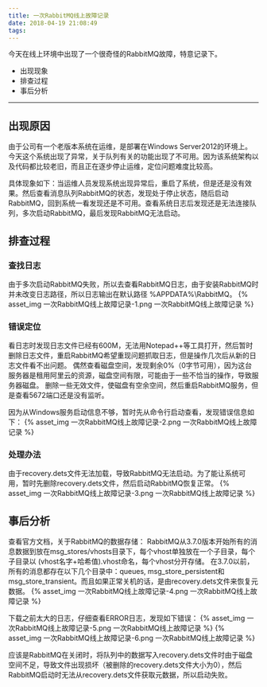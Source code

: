 ```yaml
---
title: 一次RabbitMQ线上故障记录
date: 2018-04-19 21:08:49
tags:
---
```

今天在线上环境中出现了一个很奇怪的RabbitMQ故障，特意记录下。
* 出现现象
* 排查过程
* 事后分析
---
<!-- more -->
## 出现原因
由于公司有一个老版本系统在运维，是部署在Windows Server2012的环境上。今天这个系统出现了异常，关于队列有关的功能出现了不可用。因为该系统架构以及代码都比较老旧，而且正在逐步停止运维，定位问题难度比较高。

具体现象如下：当运维人员发现系统出现异常后，重启了系统，但是还是没有效果。然后查看消息队列RabbitMQ的状态，发现处于停止状态，随后启动RabbitMQ，回到系统一看发现还是不可用。查看系统日志后发现还是无法连接队列，多次启动RabbitMQ，最后发现RabbitMQ无法启动。

## 排查过程
### 查找日志
由于多次启动RabbitMQ失败，所以去查看RabbitMQ日志，由于安装RabbitMQ时并未改变日志路径，所以日志输出在默认路径	%APPDATA%\RabbitMQ。
{% asset_img 一次RabbitMQ线上故障记录-1.png 一次RabbitMQ线上故障记录 %}

### 错误定位
看日志时发现日志文件已经有600M，无法用Notepad++等工具打开，然后暂时删除日志文件，重启RabbitMQ希望重现问题抓取日志，但是操作几次后从新的日志文件看不出问题。
偶然查看磁盘空间，发现剩余0%（0字节可用），因为这台服务器是租用阿里云的资源，磁盘空间有限，可能由于一些不恰当的操作，导致服务器磁盘。
删除一些无效文件，使磁盘有空余空间，然后重启RabbitMQ服务，但是查看5672端口还是没有监听。

因为从Windows服务启动信息不够，暂时先从命令行启动查看，发现错误信息如下：
{% asset_img 一次RabbitMQ线上故障记录-2.png 一次RabbitMQ线上故障记录 %}

### 处理办法
由于recovery.dets文件无法加载，导致RabbitMQ无法启动。为了能让系统可用，暂时先删除recovery.dets文件，然后启动RabbitMQ恢复正常。
{% asset_img 一次RabbitMQ线上故障记录-3.png 一次RabbitMQ线上故障记录 %}

## 事后分析
查看官方文档，关于RabbitMQ的数据存储：
RabbitMQ从3.7.0版本开始所有的消息数据到放在msg_stores/vhosts目录下，每个vhost单独放在一个子目录，每个子目录以 (vhost名字+哈希值).vhost命名，每个vhost分开存储。
在3.7.0以前，所有的消息都存在以下几个目录中：queues, msg_store_persistent和msg_store_transient。而且如果正常关机的话，是由recovery.dets文件来恢复元数据。 
{% asset_img 一次RabbitMQ线上故障记录-4.png 一次RabbitMQ线上故障记录 %}

下载之前太大的日志，仔细查看ERROR日志，发现如下错误：
{% asset_img 一次RabbitMQ线上故障记录-5.png 一次RabbitMQ线上故障记录 %}
{% asset_img 一次RabbitMQ线上故障记录-6.png 一次RabbitMQ线上故障记录 %}

应该是RabbitMQ在关闭时，将队列中的数据写入recovery.dets文件时由于磁盘空间不足，导致文件出现损坏（被删除的recovery.dets文件大小为0），然后RabbitMQ启动时无法从recovery.dets文件获取元数据，所以启动失败。
